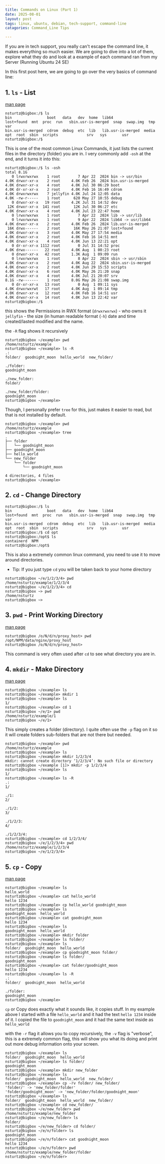 ```yaml
---
title: Commands on Linux (Part 1)
date: 2025-08-01
layout: post
tags: linux, ubuntu, debian, tech-support, command-line
catagories: Command_Line Tips

---
```


If you are in tech support, you really can't escape the command line, it makes everything so much easier. We are going to dive into a lot of them, explore what they do and look at a example of each command ran from my Server (Running Ubuntu 24 SE) 


In this first post here, we are going to go over the very basics of command line:


## 1. `ls` - List
[man page](https://linux.die.net/man/1/ls)
```
nsturtz@bigbox:/$ ls
bin                boot   data   dev  home  lib64              lost+found  mnt  proc  run   sbin.usr-is-merged  snap  swap.img  tmp  var
bin.usr-is-merged  cdrom  debug  etc  lib   lib.usr-is-merged  media       opt  root  sbin  scripts             srv   sys       usr
nsturtz@bigbox:/$ 
```
This is one of the most common Linux Commands, it just lists the current files in the directory (folder) you are in. 
I very commonly add `-osh` at the end, and it turns it into this:
```
nsturtz@bigbox:/$ ls -osh 
total 8.1G
   0 lrwxrwxrwx    1 root        7 Apr 22  2024 bin -> usr/bin
4.0K drwxr-xr-x    2 root     4.0K Feb 26  2024 bin.usr-is-merged
4.0K drwxr-xr-x    4 root     4.0K Jul 30 06:29 boot
4.0K dr-xr-xr-x    2 root     4.0K Feb 16 16:49 cdrom
4.0K drwxrwxrwx    7 jellyfin 4.0K Jul 24 12:05 data
4.0K -rw-r-----    1 root      620 May 27 10:55 debug
   0 drwxr-xr-x   19 root     4.2K Jul 31 14:52 dev
 12K drwxr-xr-x  141 root      12K Jul 30 06:27 etc
4.0K drwxr-xr-x    4 root     4.0K Jul 23 22:47 home
   0 lrwxrwxrwx    1 root        7 Apr 22  2024 lib -> usr/lib
   0 lrwxrwxrwx    1 root        9 Apr 22  2024 lib64 -> usr/lib64
4.0K drwxr-xr-x    2 root     4.0K Feb 26  2024 lib.usr-is-merged
 16K drwx------    2 root      16K May 26 21:07 lost+found
4.0K drwxr-xr-x    3 root     4.0K May 27 17:54 media
4.0K drwxr-xr-x    2 root     4.0K Feb 16 14:51 mnt
4.0K drwxr-xr-x    4 root     4.0K Jun 13 22:21 opt
   0 dr-xr-xr-x 1112 root        0 Jul 31 14:52 proc
4.0K drwx------   22 root     4.0K Aug  1 00:23 root
   0 drwxr-xr-x   42 root     1.3K Aug  1 09:09 run
   0 lrwxrwxrwx    1 root        8 Apr 22  2024 sbin -> usr/sbin
4.0K drwxr-xr-x    2 root     4.0K Aug 22  2024 sbin.usr-is-merged
4.0K drwxr-xr-x    2 root     4.0K Jun 29 15:53 scripts
4.0K drwxr-xr-x    6 root     4.0K May 26 21:20 snap
4.0K drwxr-xr-x    4 root     4.0K Jul 21 20:07 srv
8.1G -rw-------    1 root     8.0G May 26 21:08 swap.img
   0 dr-xr-xr-x   13 root        0 Aug  1 09:11 sys
4.0K drwxrwxrwt   17 root     4.0K Aug  1 09:14 tmp
4.0K drwxr-xr-x   12 root     4.0K Feb 16 14:51 usr
4.0K drwxr-xr-x   14 root     4.0K Jun 13 22:42 var
nsturtz@bigbox:/$ 
```
this shows the Permissions in RWX format (`drwxrwxrwx`) - who owns it `jellyfin` -  the size (in human readable format (`-h`)  date and time created/lasted modified  and the name.

the `-R` flag shows it recursively
```
nsturtz@bigbox ~/example> pwd
/home/nsturtz/example
nsturtz@bigbox ~/example> ls -R 
.:
folder/  goodnight_moon  hello_world  new_folder/

./folder:
goodnight_moon

./new_folder:
folder/

./new_folder/folder:
goodnight_moon
nsturtz@bigbox ~/example> 
``` 

Though, I personally prefer `tree` for this, just makes it easier to read, but that is not installed by default. 

```
nsturtz@bigbox ~/example> pwd
/home/nsturtz/example
nsturtz@bigbox ~/example> tree
.
├── folder
│   └── goodnight_moon
├── goodnight_moon
├── hello_world
└── new_folder
    └── folder
        └── goodnight_moon

4 directories, 4 files
nsturtz@bigbox ~/example> 
```

## 2. `cd` - Change Directory 
```
nsturtz@bigbox:/$ ls 
bin                boot   data   dev  home  lib64              lost+found  mnt  proc  run   sbin.usr-is-merged  snap  swap.img  tmp  var
bin.usr-is-merged  cdrom  debug  etc  lib   lib.usr-is-merged  media       opt  root  sbin  scripts             srv   sys       usr
nsturtz@bigbox:/$ cd opt
nsturtz@bigbox:/opt$ ls
containerd  NPM
nsturtz@bigbox:/opt$ 
```
This is also a extremely common linux command, you need to use it to move around directories. 

- Tip: If you just type `cd` you will be taken back to your home directory 

```
nsturtz@bigbox ~/e/1/2/3/4> pwd 
/home/nsturtz/example/1/2/3/4
nsturtz@bigbox ~/e/1/2/3/4> cd 
nsturtz@bigbox ~> pwd
/home/nsturtz
nsturtz@bigbox ~> 
```

## 3. `pwd` - Print Working Directory
[man page](https://linux.die.net/man/1/pwd)
```
nsturtz@bigbox /o/N/d/n/proxy_host> pwd
/opt/NPM/data/nginx/proxy_host
nsturtz@bigbox /o/N/d/n/proxy_host> 
```
This command is very often used after `cd`  to see what directory you are in.
## 4. `mkdir` - Make Directory 
[man page](https://linux.die.net/man/1/mkdir)
```
nsturtz@bigbox ~/example> ls
nsturtz@bigbox ~/example> mkdir 1
nsturtz@bigbox ~/example> ls
1/
nsturtz@bigbox ~/example> cd 1
nsturtz@bigbox ~/e/1> pwd
/home/nsturtz/example/1
nsturtz@bigbox ~/e/1> 
```
This simply creates a folder (directory). 
I quite often use the `-p` flag on it so it will create folders sub-folders that are not there but needed. 
```
nsturtz@bigbox ~/example> pwd 
/home/nsturtz/example
nsturtz@bigbox ~/example> ls 
nsturtz@bigbox ~/example> mkdir 1/2/3/4
mkdir: cannot create directory ‘1/2/3/4’: No such file or directory
nsturtz@bigbox ~/example [1]> mkdir -p 1/2/3/4
nsturtz@bigbox ~/example> ls
1/
nsturtz@bigbox ~/example> ls -R 
.:
1/

./1:
2/

./1/2:
3/

./1/2/3:
4/

./1/2/3/4:
nsturtz@bigbox ~/example> cd 1/2/3/4/
nsturtz@bigbox ~/e/1/2/3/4> pwd
/home/nsturtz/example/1/2/3/4
nsturtz@bigbox ~/e/1/2/3/4> 
```

## 5. `cp` - Copy 
[man page](https://linux.die.net/man/1/cp)

```
nsturtz@bigbox ~/example> ls
hello_world
nsturtz@bigbox ~/example> cat hello_world 
hello 1234
nsturtz@bigbox ~/example> cp hello_world goodnight_moon
nsturtz@bigbox ~/example> ls
goodnight_moon  hello_world
nsturtz@bigbox ~/example> cat goodnight_moon 
hello 1234
nsturtz@bigbox ~/example> ls
goodnight_moon  hello_world
nsturtz@bigbox ~/example> mkdir folder
nsturtz@bigbox ~/example> ls folder/
nsturtz@bigbox ~/example> ls
folder/  goodnight_moon  hello_world
nsturtz@bigbox ~/example> cp goodnight_moon folder/
nsturtz@bigbox ~/example> ls folder/
goodnight_moon
nsturtz@bigbox ~/example> cat folder/goodnight_moon 
hello 1234
nsturtz@bigbox ~/example> ls -R
.:
folder/  goodnight_moon  hello_world

./folder:
goodnight_moon
nsturtz@bigbox ~/example> 
```
`cp` or Copy does exactly what it sounds like, it copies stuff. 
In my example above I started with a file `hello_world` and it had the text `hello 1234` inside of it.  I copied the file to `goodnight_moon` and it had the same text inside as `hello_world` 

with the `-r` flag it allows you to copy recursively, the `-v` flag is "verbose", this  is a extremely common flag, this will show you what its doing and print out more debug information onto your screen. 

```
nsturtz@bigbox ~/example> ls
folder/  goodnight_moon  hello_world
nsturtz@bigbox ~/example> ls folder/
goodnight_moon
nsturtz@bigbox ~/example> mkdir new_folder
nsturtz@bigbox ~/example> ls
folder/  goodnight_moon  hello_world  new_folder/
nsturtz@bigbox ~/example> cp -rv folder/ new_folder/
'folder/' -> 'new_folder/folder'
'folder/goodnight_moon' -> 'new_folder/folder/goodnight_moon'
nsturtz@bigbox ~/example> ls
folder/  goodnight_moon  hello_world  new_folder/
nsturtz@bigbox ~/example> cd new_folder/
nsturtz@bigbox ~/e/new_folder> pwd
/home/nsturtz/example/new_folder
nsturtz@bigbox ~/e/new_folder> ls
folder/
nsturtz@bigbox ~/e/new_folder> cd folder/
nsturtz@bigbox ~/e/n/folder> ls 
goodnight_moon
nsturtz@bigbox ~/e/n/folder> cat goodnight_moon 
hello 1234
nsturtz@bigbox ~/e/n/folder> pwd 
/home/nsturtz/example/new_folder/folder
nsturtz@bigbox ~/e/n/folder> 
```
